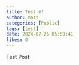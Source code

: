 ```yaml
---
title: Test #1
author: matt
categories: [Public]
tags: [test]
date: 2024-07-26 05:50:41 
likes: 0
---
```


Test Post